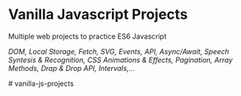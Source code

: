 # Vanilla Javascript Projects

Multiple web projects to practice ES6 Javascript 

*DOM, Local Storage, Fetch, SVG, Events, API, Async/Await, Speech Syntesis & Recognition, CSS Animations & Effects, Pagination, Array Methods, Drap & Drop API, Intervals,...*

#   v a n i l l a - j s - p r o j e c t s  
 